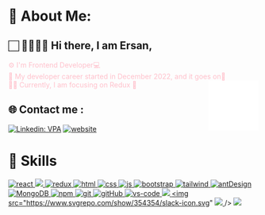 # 💫 About Me:
##   🏻‍  🙇‍♂️👋🏻 Hi there, I am Ersan,<br>
<font color="pink"> ⚙️ I'm Frontend Developer💻 </font> <br/>
<font color="pink"> 🧐 My developer career started in December 2022, and it goes on🚀 </font>
<br>
<font color="pink"> 👨‍💻 Currently, I am focusing on Redux 🚀 </font>
<img src="./animation_500_kd7ngokt.gif" alt="react-native" width="20%" height="20%" align="right">


## 🌐 Contact  me :
[![Linkedin: VPA](https://img.shields.io/badge/linkedin-%230077B5.svg?&style=for-the-badge&logo=linkedin&logoColor=white)](https://linkedin.com/in/ersandkc/) 
[![website](https://img.shields.io/badge/gmail-f1f2f6.svg?&style=for-the-badge&logo=gmail&logoColor=red)](mailto:edikici55@gmail.com)

# 🚀 Skills
<div>
    
<a href="#" target="_blank" height="50%"> <img src="https://cdn.icon-icons.com/icons2/2415/PNG/512/react_original_wordmark_logo_icon_146375.png" alt="react" width="50"  /> </a> 
    <a href="#" target="_blank"> <img src="https://user-images.githubusercontent.com/25181517/186884152-ae609cca-8cf1-4175-8d60-1ce1fa078ca2.png" /> </a>
<a href="#" target="_blank"> <img src="https://user-images.githubusercontent.com/25181517/187896150-cc1dcb12-d490-445c-8e4d-1275cd2388d6.png" alt="redux"  width="50"/> </a><a href="#" target="_blank"> <img src="https://www.svgrepo.com/show/353884/html-5.svg" alt="html" height="50"/> </a><a href="#" target="_blank"> <img src="https://www.svgrepo.com/show/303263/css3-logo.svg" alt="css" height="50"/> </a><a href="#" target="_blank"> <img src="https://cdn.icon-icons.com/icons2/2108/PNG/512/javascript_icon_130900.png" alt="js" height="50"/> </a><a href="#" target="_blank"> <img src="https://user-images.githubusercontent.com/25181517/183898054-b3d693d4-dafb-4808-a509-bab54cf5de34.png" alt="bootstrap" height="50"/> </a><a href="#" target="_blank"> <img src="https://user-images.githubusercontent.com/25181517/202896760-337261ed-ee92-4979-84c4-d4b829c7355d.png" alt="tailwind" height="50"/> </a><a href="#" target="_blank"> <img src="https://user-images.githubusercontent.com/25181517/190887795-99cb0921-e57f-430b-a111-e165deedaa36.png" alt="antDesign" height="50"/> </a> 
<a href="#" target="_blank"> <img src="https://www.vectorlogo.zone/logos/mongodb/mongodb-ar21.svg" alt="MongoDB" height="50"/> </a> 
<a href="#" target="_blank"> <img src="https://user-images.githubusercontent.com/25181517/121401671-49102800-c959-11eb-9f6f-74d49a5e1774.png" alt="npm" height="60"/> </a> 
<a href="#" target="_blank"> <img src="https://www.vectorlogo.zone/logos/git-scm/git-scm-icon.svg" alt="git" height="50"/> </a> 
<a href="#" target="_blank"> <img src="https://www.svgrepo.com/show/349375/github.svg" alt="gitHub" height="50"/> </a> 
<a href="#" target="_blank"> <img src="https://user-images.githubusercontent.com/25181517/192108891-d86b6220-e232-423a-bf5f-90903e6887c3.png" alt="vs-code" height="50"/> </a> 
<a href="#" target="_blank"> <img src="https://user-images.githubusercontent.com/25181517/183912952-83784e94-629d-4c34-a961-ae2ae795b662.png" height="40"/> </a>
<a href="#" target="_blank"> <img src="https://www.svgrepo.com/show/354354/slack-icon.svg"     <a href="#" target="_blank"> <img src="https://user-images.githubusercontent.com/25181517/186884152-ae609cca-8cf1-4175-8d60-1ce1fa078ca2.png" height="5"/> </a>
/> </a>
  <a href="#" target="_blank"> <img src="https://user-images.githubusercontent.com/25181517/192109061-e138ca71-337c-4019-8d42-4792fdaa7128.png" height="45"/> </a>


